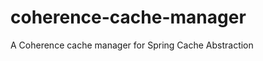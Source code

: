 coherence-cache-manager
=======================

A Coherence cache manager for Spring Cache Abstraction
